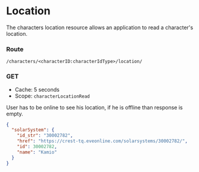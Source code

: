 # Location
The characters location resource allows an application to read a character's location.

### Route
``/characters/<characterID:characterIdType>/location/``

### GET
* Cache: 5 seconds
* Scope: `characterLocationRead`

User has to be online to see his location, if he is offline than response is empty.

```json
{
  "solarSystem": {
    "id_str": "30002782",
    "href": "https://crest-tq.eveonline.com/solarsystems/30002782/",
    "id": 30002782,
    "name": "Kamio"
  }
}
```